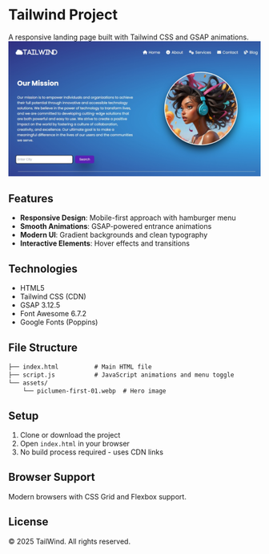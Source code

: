 # Tailwind Project

A responsive landing page built with Tailwind CSS and GSAP animations.
![YouTube Clone Screenshot](./assets/Screenshot.jpeg)

## Features

- **Responsive Design**: Mobile-first approach with hamburger menu
- **Smooth Animations**: GSAP-powered entrance animations
- **Modern UI**: Gradient backgrounds and clean typography
- **Interactive Elements**: Hover effects and transitions

## Technologies

- HTML5
- Tailwind CSS (CDN)
- GSAP 3.12.5
- Font Awesome 6.7.2
- Google Fonts (Poppins)

## File Structure

```
├── index.html          # Main HTML file
├── script.js           # JavaScript animations and menu toggle
└── assets/
    └── piclumen-first-01.webp  # Hero image
```

## Setup

1. Clone or download the project
2. Open `index.html` in your browser
3. No build process required - uses CDN links

## Browser Support

Modern browsers with CSS Grid and Flexbox support.

## License

© 2025 TailWind. All rights reserved.
